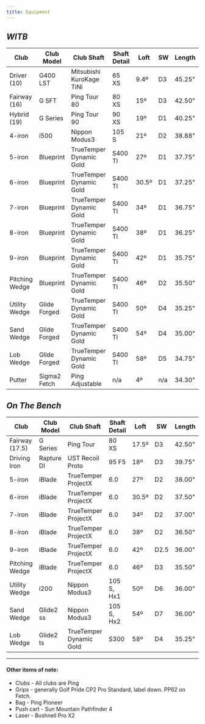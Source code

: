 ```yaml
---
title: Equipment
---
```


## _WITB_

| Club           | Club Model   | Club Shaft               | Shaft Detail | Loft | SW  | Length |
| -------------- | ------------ | ------------------------ | ------------ | ---- | --- | ------ |
| Driver (10)    | G400 LST     | Mitsubishi KuroKage TiNi | 65 XS        | 9.4º  | D3  | 45.25" |
| Fairway (16)   | G SFT        | Ping Tour 80             | 80 XS        | 15º  | D3  | 42.50" |
| Hybrid (19)    | G Series     | Ping Tour 90             | 90 XS        | 19º  | D1  | 40.25" |
| 4-iron         | i500         | Nippon Modus3            | 105 S        | 21º  | D2  | 38.88" |
| 5-iron         | Blueprint    | TrueTemper Dynamic Gold  | S400 TI      | 27º  | D1  | 37.75" |
| 6-iron         | Blueprint    | TrueTemper Dynamic Gold  | S400 TI      | 30.5º| D1  | 37.25" |
| 7-iron         | Blueprint    | TrueTemper Dynamic Gold  | S400 TI      | 34º  | D1  | 36.75" |
| 8-iron         | Blueprint    | TrueTemper Dynamic Gold  | S400 TI      | 38º  | D1  | 36.25" |
| 9-iron         | Blueprint    | TrueTemper Dynamic Gold  | S400 TI      | 42º  | D1  | 35.75" |
| Pitching Wedge | Blueprint    | TrueTemper Dynamic Gold  | S400 TI      | 46º  | D2  | 35.50" |
| Utility Wedge  | Glide Forged | TrueTemper Dynamic Gold  | S400 TI      | 50º  | D4  | 35.25" |
| Sand Wedge     | Glide Forged | TrueTemper Dynamic Gold  | S400 TI      | 54º  | D4  | 35.00" |
| Lob Wedge      | Glide Forged | TrueTemper Dynamic Gold  | S400 TI      | 58º  | D5  | 34.75" |
| Putter         | Sigma2 Fetch | Ping Adjustable          | n/a          | 4º   | n/a | 34.30" |


## _On The Bench_

| Club           | Club Model   | Club Shaft               | Shaft Detail | Loft | SW  | Length |
| -------------- | ------------ | ------------------------ | ------------ | ---- | --- | ------ |
| Fairway (17.5) | G Series     | Ping Tour                | 80 XS         | 17.5º| D3  | 42.50" |
| Driving Iron   | Rapture DI   | UST Recoil Proto         | 95 F5         | 18º  | D3  | 39.75" |
| 5-iron         | iBlade       | TrueTemper ProjectX      | 6.0          | 27º  | D2  | 38.00" |
| 6-iron         | iBlade       | TrueTemper ProjectX      | 6.0          | 30.5º| D2  | 37.50" |
| 7-iron         | iBlade       | TrueTemper ProjectX      | 6.0          | 34º  | D2  | 37.00" |
| 8-iron         | iBlade       | TrueTemper ProjectX      | 6.0          | 38º  | D2  | 36.50" |
| 9-iron         | iBlade       | TrueTemper ProjectX      | 6.0          | 42º  | D2.5| 36.00" |
| Pitching Wedge | iBlade       | TrueTemper ProjectX      | 6.0          | 46º  | D3  | 35.50" |
| Utility Wedge  | i200         | Nippon Modus3            | 105 S, Hx1   | 50º  | D6  | 36.00" |
| Sand Wedge     | Glide2 ss    | Nippon Modus3            | 105 S, Hx2   | 54º  | D7  | 36.00" |
| Lob Wedge      | Glide2 ts    | TrueTemper Dynamic Gold  | S300         | 58º  | D4  | 35.25" |


---

#### Other items of note:

* Clubs - All clubs are Ping
* Grips - generally Golf Pride CP2 Pro Standard, label down. PP62 on Fetch.
* Bag - Ping Pioneer
* Push cart - Sun Mountain Pathfinder 4
* Laser - Bushnell Pro X2
